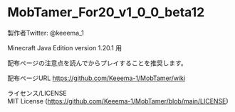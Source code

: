 # MobTamer_For20_v1_0_0_beta12

製作者Twitter: @keeema_1

Minecraft Java Edition version 1.20.1 用


配布ページの注意点を読んでからプレイすることを推奨します。

配布ページURL
https://github.com/Keeema-1/MobTamer/wiki

ライセンス/LICENSE  
MIT License (https://github.com/Keeema-1/MobTamer/blob/main/LICENSE)
